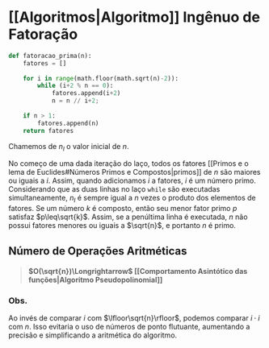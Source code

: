 # [[Algoritmos|Algoritmo]] Ingênuo de Fatoração
```Python
def fatoracao_prima(n):
	fatores = []
	
	for i in range(math.floor(math.sqrt(n)-2)):
		while (i+2 % n == 0):
			fatores.append(i+2)
			n = n // i+2;
			
	if n > 1:
		fatores.append(n)
	return fatores
```

Chamemos de $n_I$ o valor inicial de $n$.

No começo de uma dada iteração do laço, todos os fatores [[Primos e o lema de Euclides#Números Primos e Compostos|primos]] de $n$ são maiores ou iguais a $i$. 
Assim, quando adicionamos $i$ a $\mbox{fatores}$, $i$ é um número primo. 
Considerando que as duas linhas no laço `while` são executadas simultaneamente, $n_I$ é sempre igual a $n$ vezes o produto dos elementos de $\mbox{fatores}$.
Se um número $k$ é composto, então seu menor fator primo $p$ satisfaz $p\leq\sqrt{k}$.
Assim, se a penúltima linha é executada, $n$ não possui fatores menores ou iguais a $\sqrt{n}$, e portanto $n$ é primo.

## Número de Operações Aritméticas
>#### $O(\sqrt{n})\Longrightarrow$ [[Comportamento Asintótico das funções|Algoritmo Pseudopolinomial]]


### Obs.
Ao invés de comparar $i$ com $\lfloor\sqrt{n}\rfloor$, podemos comparar $i\cdot i$ com $n$. Isso evitaria o uso de números de ponto flutuante, aumentando a precisão e simplificando a aritmética do algoritmo.